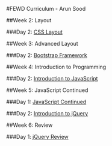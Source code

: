 #FEWD Curriculum - Arun Sood

##Week 2: Layout

###Day 2: [CSS Layout](week_02_layout/04_layout)

##Week 3: Advanced Layout

###Day 2: [Bootstrap Framework](week_03_advanced_layout/06_bootstrap/)

##Week 4: Introduction to Programming

###Day 2: [Introduction to JavaScript](week_04_intro_javascript/07_js_basics/)

##Week 5: JavaScript Continued

###Day 1: [JavaScript Continued](week_05_js/08_dom_manipulation/)

###Day 2: [Introduction to jQuery](week_05_js/09_jquery_intro/)

##Week 6: Review

###Day 1: [jQuery Review](week_06_review/10_jquery_review)